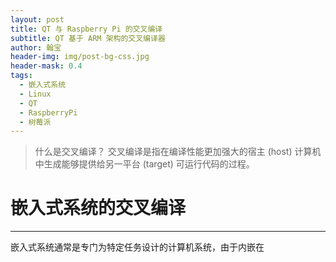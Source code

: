 ```yaml
---
layout: post
title: QT 与 Raspberry Pi 的交叉编译
subtitle: QT 基于 ARM 架构的交叉编译器
author: 翰宝
header-img: img/post-bg-css.jpg
header-mask: 0.4
tags:
  - 嵌入式系统
  - Linux
  - QT
  - RaspberryPi
  - 树莓派
---
```


> 什么是交叉编译？
> 交叉编译是指在编译性能更加强大的宿主 (host) 计算机中生成能够提供给另一平台 (target) 可运行代码的过程。

# 嵌入式系统的交叉编译
---
嵌入式系统通常是专门为特定任务设计的计算机系统，由于内嵌在


